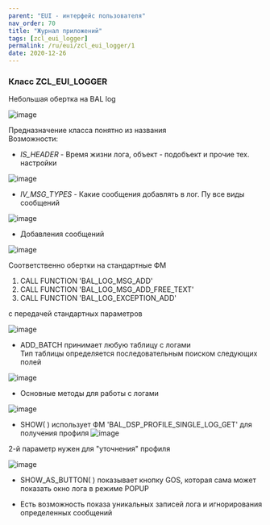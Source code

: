 ```yaml
---
parent: "EUI - интерфейс пользователя"
nav_order: 70
title: "Журнал приложений"
tags: [zcl_eui_logger]
permalink: /ru/eui/zcl_eui_logger/1
date: 2020-12-26
---
```


### Класс ZCL_EUI_LOGGER

Небольшая обертка на BAL log

![image](https://user-images.githubusercontent.com/36256417/103149311-83628000-4792-11eb-9481-2f7cf7bc1fac.png)

Предназначение класса понятно из названия\
Возможности:

* *IS_HEADER* - Время жизни лога, объект - подобъект и прочие тех. настройки

![image](https://user-images.githubusercontent.com/36256417/103149454-c4a75f80-4793-11eb-9be4-afa785e95153.png)


* *IV_MSG_TYPES* - Какие сообщения добавлять в лог. Пу все виды сообщений

![image](https://user-images.githubusercontent.com/36256417/103149511-5fa03980-4794-11eb-89a0-1673ae1e4eac.png)

* Добавления сообщений

![image](https://user-images.githubusercontent.com/36256417/103149644-64192200-4795-11eb-98c3-6bc31039a971.png)

Соответственно обертки на стандартные ФМ
1) CALL FUNCTION 'BAL_LOG_MSG_ADD'
1) CALL FUNCTION 'BAL_LOG_MSG_ADD_FREE_TEXT'
1) CALL FUNCTION 'BAL_LOG_EXCEPTION_ADD'

с передачей стандартных параметров

![image](https://user-images.githubusercontent.com/36256417/103150027-ef94b200-4799-11eb-8762-b7cbbdadab7b.png)


* ADD_BATCH принимает любую таблицу с логами\
Тип таблицы определяется последовательным поиском следующих полей

![image](https://user-images.githubusercontent.com/36256417/103149692-f9b4b180-4795-11eb-9f24-8be4890cc5d5.png)

* Основные методы для работы с логами

![image](https://user-images.githubusercontent.com/36256417/103149741-88293300-4796-11eb-8937-195c66d7e71b.png)

* SHOW( ) использует ФМ 'BAL_DSP_PROFILE_SINGLE_LOG_GET' для получения профиля
![image](https://user-images.githubusercontent.com/36256417/103149829-8dd34880-4797-11eb-99d5-bb50c06984e1.png)

2-й параметр нужен для "уточнения" профиля

![image](https://user-images.githubusercontent.com/36256417/103149875-15b95280-4798-11eb-9ec9-3907d89ce585.png)


* SHOW_AS_BUTTON( ) показывает кнопку GOS, которая сама может показать окно лога в режиме POPUP

* Есть возможность показа уникальных записей лога и игнорирования определенных сообщений

